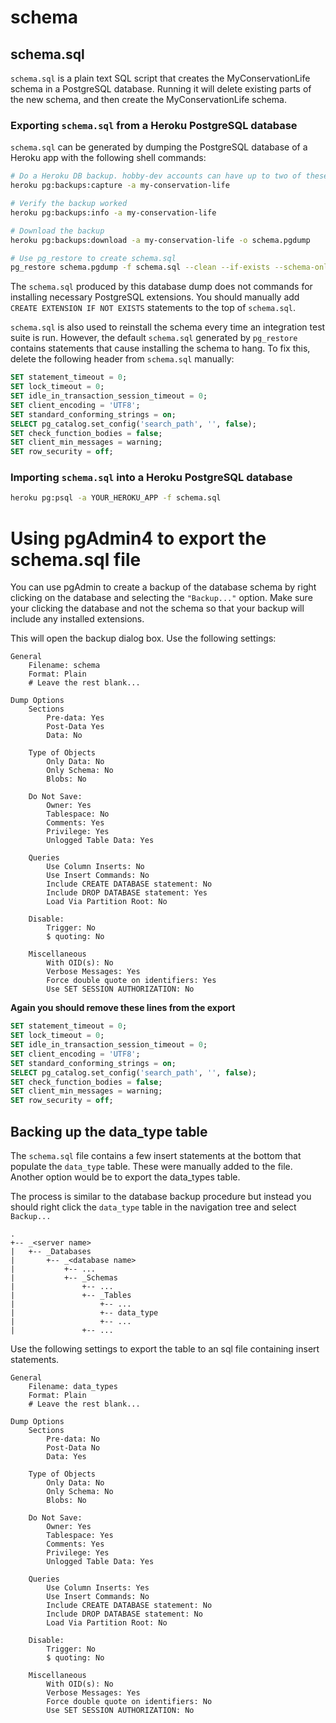 # schema
## schema.sql
`schema.sql` is a plain text SQL script that creates the MyConservationLife schema in a PostgreSQL database. Running it will delete existing parts of the new schema, and then create the MyConservationLife schema.

### Exporting `schema.sql` from a Heroku PostgreSQL database
`schema.sql` can be generated by dumping the PostgreSQL database of a Heroku app with the following shell commands:

```sh
# Do a Heroku DB backup. hobby-dev accounts can have up to two of these.
heroku pg:backups:capture -a my-conservation-life

# Verify the backup worked
heroku pg:backups:info -a my-conservation-life

# Download the backup
heroku pg:backups:download -a my-conservation-life -o schema.pgdump

# Use pg_restore to create schema.sql
pg_restore schema.pgdump -f schema.sql --clean --if-exists --schema-only --no-privileges --no-owner --schema=public
```

The `schema.sql` produced by this database dump does not commands for installing necessary PostgreSQL extensions. You should manually add `CREATE EXTENSION IF NOT EXISTS` statements to the top of `schema.sql`.

`schema.sql` is also used to reinstall the schema every time an integration test suite is run. However, the default `schema.sql` generated by `pg_restore` contains statements that cause installing the schema to hang. To fix this, delete the following header from `schema.sql` manually:

```sql
SET statement_timeout = 0;
SET lock_timeout = 0;
SET idle_in_transaction_session_timeout = 0;
SET client_encoding = 'UTF8';
SET standard_conforming_strings = on;
SELECT pg_catalog.set_config('search_path', '', false);
SET check_function_bodies = false;
SET client_min_messages = warning;
SET row_security = off;
```

### Importing `schema.sql` into a Heroku PostgreSQL database

```sh
heroku pg:psql -a YOUR_HEROKU_APP -f schema.sql
```

# Using pgAdmin4 to export the schema.sql file

You can use pgAdmin to create a backup of the database schema by right clicking on the database and selecting the `"Backup..."` option. Make sure your clicking the database and not the schema so that your backup will include any installed extensions.

This will open the backup dialog box. Use the following settings:
	
```
General
    Filename: schema
    Format: Plain
    # Leave the rest blank...

Dump Options
    Sections
        Pre-data: Yes
        Post-Data Yes
        Data: No

    Type of Objects
        Only Data: No
        Only Schema: No
        Blobs: No

    Do Not Save:
        Owner: Yes
        Tablespace: No
        Comments: Yes
        Privilege: Yes
        Unlogged Table Data: Yes

    Queries
        Use Column Inserts: No
        Use Insert Commands: No
        Include CREATE DATABASE statement: No
        Include DROP DATABASE statement: Yes
        Load Via Partition Root: No

    Disable:
        Trigger: No
        $ quoting: No

    Miscellaneous
        With OID(s): No
        Verbose Messages: Yes
        Force double quote on identifiers: Yes
        Use SET SESSION AUTHORIZATION: No
```

__Again you should remove these lines from the export__
``` sql
SET statement_timeout = 0;
SET lock_timeout = 0;
SET idle_in_transaction_session_timeout = 0;
SET client_encoding = 'UTF8';
SET standard_conforming_strings = on;
SELECT pg_catalog.set_config('search_path', '', false);
SET check_function_bodies = false;
SET client_min_messages = warning;
SET row_security = off;
```


## Backing up the data_type table

The `schema.sql` file contains a few insert statements at the bottom that populate the `data_type` table. These were manually added to the file. Another option would be to export the data_types table.

The process is similar to the database backup procedure but instead you should right click the `data_type` table in the navigation tree and select `Backup...`

```
.
+-- _<server name>
|   +-- _Databases
|       +-- _<database name>
|           +-- ...
|           +-- _Schemas
|               +-- ...
|               +-- _Tables
|                   +-- ...
|                   +-- data_type
|                   +-- ...
|               +-- ...

```

Use the following settings to export the table to an sql file containing insert statements.

```
General
    Filename: data_types
    Format: Plain
    # Leave the rest blank...

Dump Options
    Sections
        Pre-data: No
        Post-Data No
        Data: Yes

    Type of Objects
        Only Data: No
        Only Schema: No
        Blobs: No

    Do Not Save:
        Owner: Yes
        Tablespace: Yes
        Comments: Yes
        Privilege: Yes
        Unlogged Table Data: Yes

    Queries
        Use Column Inserts: Yes
        Use Insert Commands: No
        Include CREATE DATABASE statement: No
        Include DROP DATABASE statement: No
        Load Via Partition Root: No

    Disable:
        Trigger: No
        $ quoting: No

    Miscellaneous
        With OID(s): No
        Verbose Messages: Yes
        Force double quote on identifiers: No
        Use SET SESSION AUTHORIZATION: No
```

